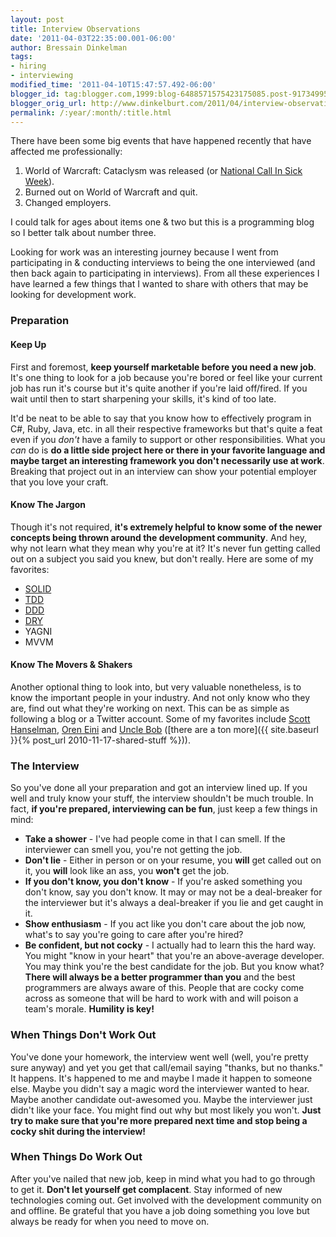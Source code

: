 ```yaml
---
layout: post
title: Interview Observations
date: '2011-04-03T22:35:00.001-06:00'
author: Bressain Dinkelman
tags:
- hiring
- interviewing
modified_time: '2011-04-10T15:47:57.492-06:00'
blogger_id: tag:blogger.com,1999:blog-6488571575423175085.post-9173499569270568243
blogger_orig_url: http://www.dinkelburt.com/2011/04/interview-observations.html
permalink: /:year/:month/:title.html
---
```

There have been some big events that have happened recently that have affected me professionally:

1. World of Warcraft: Cataclysm was released (or [National Call In Sick Week](http://www.thedailyblink.com/2010/12/take-two-potions-daily/)).
2. Burned out on World of Warcraft and quit.
3. Changed employers.

I could talk for ages about items one & two but this is a programming blog so I better talk about number three.

Looking for work was an interesting journey because I went from participating in & conducting interviews to being the one interviewed (and then back again to participating in interviews). From all these experiences I have learned a few things that I wanted to share with others that may be looking for development work.<!--more-->

### Preparation

#### Keep Up

First and foremost, **keep yourself marketable before you need a new job**. It's one thing to look for a job because you're bored or feel like your current job has run it's course but it's quite another if you're laid off/fired. If you wait until then to start sharpening your skills, it's kind of too late.

It'd be neat to be able to say that you know how to effectively program in C#, Ruby, Java, etc. in all their respective frameworks but that's quite a feat even if you *don't* have a family to support or other responsibilities. What you *can* do is **do a little side project here or there in your favorite language and maybe target an interesting framework you don't necessarily use at work**. Breaking that project out in an interview can show your potential employer that you love your craft.

#### Know The Jargon

Though it's not required, **it's extremely helpful to know some of the newer concepts being thrown around the development community**. And hey, why not learn what they mean why you're at it? It's never fun getting called out on a subject you said you knew, but don't really. Here are some of my favorites:

* [SOLID](http://butunclebob.com/ArticleS.UncleBob.PrinciplesOfOod)
* [TDD](http://en.wikipedia.org/wiki/Test-driven_development)
* [DDD](http://domaindrivendesign.org/resources/what_is_ddd)
* [DRY](http://en.wikipedia.org/wiki/Don%27t_repeat_yourself)
* YAGNI
* MVVM

#### Know The Movers & Shakers

Another optional thing to look into, but very valuable nonetheless, is to know the important people in your industry. And not only know who they are, find out what they're working on next. This can be as simple as following a blog or a Twitter account. Some of my favorites include [Scott Hanselman](http://www.hanselman.com/blog/), [Oren Eini](http://ayende.com/Blog/default.aspx) and [Uncle Bob](http://twitter.com/unclebobmartin) ([there are a ton more]({{ site.baseurl }}{% post_url 2010-11-17-shared-stuff %})).

### The Interview

So you've done all your preparation and got an interview lined up. If you well and truly know your stuff, the interview shouldn't be much trouble. In fact, **if you're prepared, interviewing can be fun**, just keep a few things in mind:

* **Take a shower** - I've had people come in that I can smell. If the interviewer can smell you, you're not getting the job.
* **Don't lie** - Either in person or on your resume, you **will** get called out on it, you **will** look like an ass, you **won't** get the job.
* **If you don't know, you don't know** - If you're asked something you don't know, say you don't know. It may or may not be a deal-breaker for the interviewer but it's always a deal-breaker if you lie and get caught in it.
* **Show enthusiasm** - If you act like you don't care about the job now, what's to say you're going to care after you're hired?
* **Be confident, but not cocky** - I actually had to learn this the hard way. You might "know in your heart" that you're an above-average developer. You may think you're the best candidate for the job. But you know what? **There will always be a better programmer than you** and the best programmers are always aware of this. People that are cocky come across as someone that will be hard to work with and will poison a team's morale. **Humility is key!**

### When Things Don't Work Out

You've done your homework, the interview went well (well, you're pretty sure anyway) and yet you get that call/email saying "thanks, but no thanks." It happens. It's happened to me and maybe I made it happen to someone else. Maybe you didn't say a magic word the interviewer wanted to hear. Maybe another candidate out-awesomed you. Maybe the interviewer just didn't like your face. You might find out why but most likely you won't. **Just try to make sure that you're more prepared next time and stop being a cocky shit during the interview!**

### When Things Do Work Out

After you've nailed that new job, keep in mind what you had to go through to get it. **Don't let yourself get complacent**. Stay informed of new technologies coming out. Get involved with the development community on and offline. Be grateful that you have a job doing something you love but always be ready for when you need to move on.
